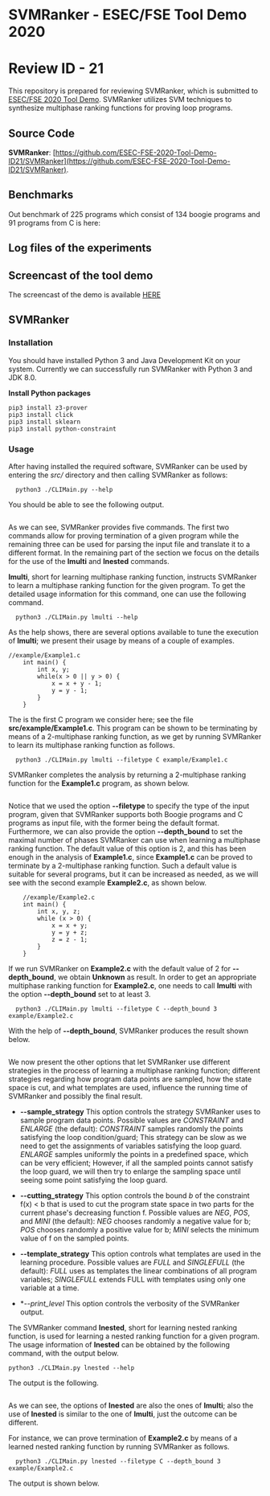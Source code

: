 # SVMRanker - ESEC/FSE Tool Demo 2020
# Review ID - 21

This repository is prepared for reviewing SVMRanker, which is submitted to [ESEC/FSE 2020 Tool Demo](https://2020.esec-fse.org/track/esecfse-2020-tool-demos#Call-for-Tool-Demos).
SVMRanker utilizes SVM techniques to synthesize multiphase ranking functions for proving loop programs.

## Source Code
**SVMRanker**: [https://github.com/ESEC-FSE-2020-Tool-Demo-ID21/SVMRanker](https://github.com/ESEC-FSE-2020-Tool-Demo-ID21/SVMRanker).

## Benchmarks
Out benchmark of 225 programs which consist of 134 boogie programs and 91 programs from C is here: []()


## Log files of the experiments

## Screencast of the tool demo

The screencast of the demo is available [HERE]()

## SVMRanker
### Installation
You should have installed Python 3 and Java Development Kit on your system.
Currently we can successfully run SVMRanker with Python 3 and JDK 8.0.

**Install Python packages**

```
pip3 install z3-prover
pip3 install click
pip3 install sklearn
pip3 install python-constraint
```

### Usage

After having installed the required software, SVMRanker can be used by entering the *src/* directory and then calling SVMRanker as follows: 
```
  python3 ./CLIMain.py --help
```
You should be able to see the following output.
```
```
As we can see, SVMRanker provides five commands. 
The first two commands allow for proving termination of a given program while the remaining three can be used for parsing the input file and translate it to a different format. 
In the remaining part of the section we focus on the details for the use of the **lmulti** and **lnested** commands.

**lmulti**, short for learning multiphase ranking function, instructs SVMRanker to learn a multiphase ranking function for the given program. 
To get the detailed usage information for this command, one can use the following command.
```
  python3 ./CLIMain.py lmulti --help
```
As the help shows, there are several options available to tune the execution of **lmulti**; 
we present their usage by means of a couple of examples. 
```
//example/Example1.c
	int main() {
    	int x, y;
    	while(x > 0 || y > 0) {
    		x = x + y - 1;
    		y = y - 1;
    	}
	}

```

The is the first C program we consider here; see the file **src/example/Example1.c**. 
This program can be shown to be terminating by means of a 2-multiphase ranking function, as we get by running SVMRanker to learn its multiphase ranking function as follows.
```
  python3 ./CLIMain.py lmulti --filetype C example/Example1.c
```
SVMRanker completes the analysis by returning a 2-multiphase ranking function for the **Example1.c** program, as shown below.
```
```
Notice that we used the option **--filetype** to specify the type of the input program, given that SVMRanker supports both Boogie programs and C programs as input file, with the former being the default format. 
Furthermore, we can also provide the option **--depth_bound** to set the maximal number of phases SVMRanker can use when learning a multiphase ranking function. 
The default value of this option is 2, and this has been enough in the analysis of **Example1.c**, since **Example1.c** can be proved to terminate by a 2-multiphase ranking function. 
Such a default value is suitable for several programs, but it can be increased as needed, as we will see with the second example **Example2.c**, as shown below.
```
	//example/Example2.c
	int main() {
    	int x, y, z;
    	while (x > 0) {
    		x = x + y;
    		y = y + z;
    		z = z - 1;
    	}	
	}
```
If we run SVMRanker on **Example2.c** with the default value of 2 for **--depth_bound**, we obtain **Unknown** as result. 
In order to get an appropriate multiphase ranking function for **Example2.c**, one needs to call **lmulti** with the option **--depth_bound** set to at least 3.
```
  python3 ./CLIMain.py lmulti --filetype C --depth_bound 3 example/Example2.c
```
With the help of **--depth_bound**, SVMRanker produces the result shown below.
```
```
We now present the other options that let SVMRanker use different strategies in the process of learning a multiphase ranking function; 
different strategies regarding how program data points are sampled, how the state space is cut, and what templates are used, influence the running time of SVMRanker and possibly the final result. 

* **--sample_strategy**
	This option controls the strategy SVMRanker uses to sample program data points.
	Possible values are *CONSTRAINT* and *ENLARGE* (the default):
	*CONSTRAINT* samples randomly the points satisfying the loop condition/guard;
	This strategy can be slow as we need to get the assignments of variables satisfying the loop guard. 
	*ENLARGE* samples uniformly the points in a predefined space, which can be very efficient; However, if all the sampled points cannot satisfy the loop guard, we will then try to enlarge the sampling space until seeing some point satisfying the loop guard.

* **--cutting_strategy**
	This option controls the bound $b$ of the constraint f(x) < b that is used to cut the program state space in two parts for the current phase's decreasing function f.
	Possible values are *NEG*, *POS*, and *MINI* (the default):
	*NEG* chooses randomly a negative value for b;
	*POS* chooses randomly a positive value for b;
	*MINI* selects the minimum value of f on the sampled points.
* **--template_strategy** 
	This option controls what templates are used in the learning procedure.
	Possible values are *FULL* and *SINGLEFULL* (the default):
	*FULL* uses as templates the linear combinations of all program variables; 
	*SINGLEFULL* extends FULL with templates using only one variable at a time.

* **--print_level*
	This option controls the verbosity of the SVMRanker output.
	
	
The SVMRanker command **lnested**, short for learning nested ranking function, is used for learning a nested ranking function for a given program. 
The usage information of **lnested** can be obtained by the following command, with the output below.
 ```
 python3 ./CLIMain.py lnested --help
```
The output is the following.
```
```
As we can see, the options of **lnested** are also the ones of **lmulti**;
also the use of **lnested** is similar to the one of **lmulti**, just the outcome can be different.

For instance, we can prove termination of **Example2.c** by means of a learned nested ranking function by running SVMRanker as follows.
```
  python3 ./CLIMain.py lnested --filetype C --depth_bound 3 example/Example2.c
```
The output is shown below.
```
```

